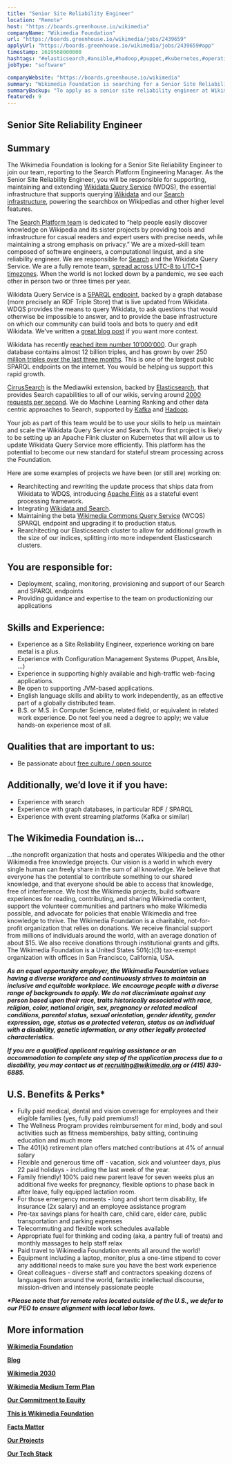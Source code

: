 ```yaml
---
title: "Senior Site Reliability Engineer"
location: "Remote"
host: "https://boards.greenhouse.io/wikimedia"
companyName: "Wikimedia Foundation"
url: "https://boards.greenhouse.io/wikimedia/jobs/2439659"
applyUrl: "https://boards.greenhouse.io/wikimedia/jobs/2439659#app"
timestamp: 1619568000000
hashtags: "#elasticsearch,#ansible,#hadoop,#puppet,#kubernetes,#operations,#management,#content,#monitoring,#finance"
jobType: "software"

companyWebsite: "https://boards.greenhouse.io/wikimedia"
summary: "Wikimedia Foundation is searching for a Senior Site Reliability Engineer that has experience as a Site Reliability Engineer."
summaryBackup: "To apply as a senior site reliability engineer at Wikimedia Foundation, you preferably need to have some knowledge of: #elasticsearch, #management, #ansible."
featured: 9
---
```


## Senior Site Reliability Engineer

## Summary

The Wikimedia Foundation is looking for a Senior Site Reliability Engineer to join our team, reporting to the Search Platform Engineering Manager. As the Senior Site Reliability Engineer, you will be responsible for supporting, maintaining and extending [Wikidata Query Service](https://www.mediawiki.org/wiki/Wikidata_Query_Service) (WDQS), the essential infrastructure that supports querying [Wikidata](https://en.wikipedia.org/wiki/Wikidata) and our [Search infrastructure](https://wikitech.wikimedia.org/wiki/Search), powering the searchbox on Wikipedias and other higher level features.

The [Search Platform team](https://www.mediawiki.org/wiki/Wikimedia_Search_Platform) is dedicated to “help people easily discover knowledge on Wikipedia and its sister projects by providing tools and infrastructure for casual readers and expert users with precise needs, while maintaining a strong emphasis on privacy.” We are a mixed-skill team composed of software engineers, a computational linguist, and a site reliability engineer. We are responsible for [Search](https://wikitech.wikimedia.org/wiki/Search) and the Wikidata Query Service. We are a fully remote team, [spread across UTC-8 to UTC+1 timezones](https://people.wikimedia.org/~tjones/tz/). When the world is not locked down by a pandemic, we see each other in person two or three times per year.

Wikidata Query Service is a [SPARQL](https://en.wikipedia.org/wiki/SPARQL) [endpoint](https://query.wikidata.org/), backed by a graph database (more precisely an RDF Triple Store) that is live updated from Wikidata. WDQS provides the means to query Wikidata, to ask questions that would otherwise be impossible to answer, and to provide the base infrastructure on which our community can build tools and bots to query and edit Wikidata. We’ve written a [great blog post](https://techblog.wikimedia.org/2020/03/24/computational-knowledge-wikidata-wikidata-query-service-and-women-who-are-mayors/) if you want more context.

Wikidata has recently [reached item number 10’000’000](https://diff.wikimedia.org/2020/10/06/wikidata-reaches-q100000000/). Our graph database contains almost 12 billion triples, and has grown by over 250 [million triples over the last three months](https://grafana.wikimedia.org/d/000000489/wikidata-query-service?viewPanel=7&orgId=1&refresh=1m&from=now-3M&to=now). This is one of the largest public SPARQL endpoints on the internet. You would be helping us support this rapid growth.

[CirrusSearch](https://www.mediawiki.org/wiki/Extension:CirrusSearch) is the Mediawiki extension, backed by [Elasticsearch](https://www.elastic.co/elasticsearch/), that provides Search capabilities to all of our wikis, serving around [2000 requests per second](https://grafana.wikimedia.org/d/000000455/elasticsearch-percentiles?viewPanel=47&orgId=1&var-cirrus_group=eqiad&var-cluster=elasticsearch&var-exported_cluster=production-search&var-smoothing=1). We do Machine Learning Ranking and other data centric approaches to Search, supported by [Kafka](http://kafka.apache.org/) and [Hadoop](http://hadoop.apache.org/).

Your job as part of this team would be to use your skills to help us maintain and scale the Wikidata Query Service and Search. Your first project is likely to be setting up an Apache Flink cluster on Kubernetes that will allow us to update Wikidata Query Service more efficiently. This platform has the potential to become our new standard for stateful stream processing across the Foundation.

Here are some examples of projects we have been (or still are) working on:

*   Rearchitecting and rewriting the update process that ships data from Wikidata to WDQS, introducing [Apache Flink](https://flink.apache.org/) as a stateful event processing framework.
*   Integrating [Wikidata and Search](https://www.mediawiki.org/wiki/Help:Extension:WikibaseCirrusSearch).
*   Maintaining the beta [Wikimedia Commons Query Service](https://lists.wikimedia.org/pipermail/wikidata/2020-July/014154.html) (WCQS) SPARQL endpoint and upgrading it to production status.
*   Rearchitecting our Elasticsearch cluster to allow for additional growth in the size of our indices, splitting into more independent Elasticsearch clusters.

## You are responsible for:

*   Deployment, scaling, monitoring, provisioning and support of our Search and SPARQL endpoints
*   Providing guidance and expertise to the team on productionizing our applications

## Skills and Experience:

*   Experience as a Site Reliability Engineer, experience working on bare metal is a plus.
*   Experience with Configuration Management Systems (Puppet, Ansible, …)
*   Experience in supporting highly available and high-traffic web-facing applications.
*   Be open to supporting JVM-based applications.
*   English language skills and ability to work independently, as an effective part of a globally distributed team.
*   B.S. or M.S. in Computer Science, related field, or equivalent in related work experience. Do not feel you need a degree to apply; we value hands-on experience most of all.

## Qualities that are important to us:  

*   Be passionate about [free culture / open source](https://meta.wikimedia.org/wiki/Wikimedia_Foundation_Guiding_Principles#Freedom_and_open_source)

## Additionally, we’d love it if you have:

*   Experience with search
*   Experience with graph databases, in particular RDF / SPARQL
*   Experience with event streaming platforms (Kafka or similar)

## The Wikimedia Foundation is... 

...the nonprofit organization that hosts and operates Wikipedia and the other Wikimedia free knowledge projects. Our vision is a world in which every single human can freely share in the sum of all knowledge. We believe that everyone has the potential to contribute something to our shared knowledge, and that everyone should be able to access that knowledge, free of interference. We host the Wikimedia projects, build software experiences for reading, contributing, and sharing Wikimedia content, support the volunteer communities and partners who make Wikimedia possible, and advocate for policies that enable Wikimedia and free knowledge to thrive. The Wikimedia Foundation is a charitable, not-for-profit organization that relies on donations. We receive financial support from millions of individuals around the world, with an average donation of about $15. We also receive donations through institutional grants and gifts. The Wikimedia Foundation is a United States 501(c)(3) tax-exempt organization with offices in San Francisco, California, USA.

**_As an equal opportunity employer, the Wikimedia Foundation values having a diverse workforce and continuously strives to maintain an inclusive and equitable workplace. We encourage people with a diverse range of backgrounds to apply. We do not discriminate against any person based upon their race, traits historically associated with race, religion, color, national origin, sex, pregnancy or related medical conditions, parental status, sexual orientation, gender identity, gender expression, age, status as a protected veteran, status as an individual with a disability, genetic information, or any other legally protected characteristics._**

**_If you are a qualified applicant requiring assistance or an accommodation to complete any step of the application process due to a disability, you may contact us at recruiting@wikimedia.org or (415) 839-6885._**

## U.S. Benefits & Perks\*

*   Fully paid medical, dental and vision coverage for employees and their eligible families (yes, fully paid premiums!)
*   The Wellness Program provides reimbursement for mind, body and soul activities such as fitness memberships, baby sitting, continuing education and much more
*   The 401(k) retirement plan offers matched contributions at 4% of annual salary
*   Flexible and generous time off - vacation, sick and volunteer days, plus 22 paid holidays - including the last week of the year.
*   Family friendly! 100% paid new parent leave for seven weeks plus an additional five weeks for pregnancy, flexible options to phase back in after leave, fully equipped lactation room.
*   For those emergency moments - long and short term disability, life insurance (2x salary) and an employee assistance program
*   Pre-tax savings plans for health care, child care, elder care, public transportation and parking expenses
*   Telecommuting and flexible work schedules available
*   Appropriate fuel for thinking and coding (aka, a pantry full of treats) and monthly massages to help staff relax
*   Paid travel to Wikimedia Foundation events all around the world!
*   Equipment including a laptop, monitor, plus a one-time stipend to cover any additional needs to make sure you have the best work experience
*   Great colleagues - diverse staff and contractors speaking dozens of languages from around the world, fantastic intellectual discourse, mission-driven and intensely passionate people

**_\*Please note that for remote roles located outside of the U.S., we defer to our PEO to ensure alignment with local labor laws._**

## More information

[**Wikimedia Foundation**](https://wikimediafoundation.org/)

[**Blog**](https://wikimediafoundation.org/news/)

[**Wikimedia 2030**](https://meta.wikimedia.org/wiki/Strategy/Wikimedia_movement/2017)

[**Wikimedia Medium Term Plan**](https://meta.wikimedia.org/wiki/Wikimedia_Foundation_Medium-term_plan_2019)

[**Our Commitment to Equity**](https://medium.com/freely-sharing-the-sum-of-all-knowledge/we-stand-for-racial-justice-49c31afbabca)

[**This is Wikimedia Foundation**](https://www.youtube.com/watch?v=OQzZI0l3IOw) 

[**Facts Matter**](https://www.youtube.com/watch?v=xQ4ba28-oGs)

[**Our Projects**](https://wikimediafoundation.org/wiki/Our_projects)

[**Our Tech Stack**](https://techblog.wikimedia.org/)



